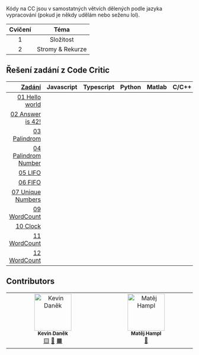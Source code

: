 Kódy na CC jsou v samostatných větvích dělených podle jazyka vypracování (pokud
je někdy udělám nebo seženu lol).

| Cvičení |       Téma       |
| :-----: | :--------------: |
|    1    |    Složitost     |
|    2    | Stromy & Rekurze |

## Řešení zadání z Code Critic

| [Zadání](za) | Javascript | Typescript | Python | Matlab | C/C++ | Rust | 
| -----: | :--------: | :--------: | :----: | :----: | :---: | :--: |
| [01 Hello world](Zadání/01%20Hello%20World.md)||||||
| [02 Answer is 42!](Zadání/02%20Answer%20is%2042.md)||||||
| [03 Palindrom](Zadání/03%20Palindrom.md)||||||
| [04 Palindrom Number](Zadání/04%20Palindrom%20Number.md.md)||||||
| [05 LIFO](Zadání/05%20LIFO.md)||||||
| [06 FIFO](Zadání/06%20FIFO.md)||||||
| [07 Unique Numbers](Zadání/07%20Unique%20Numbers.md)||||||
| [09 WordCount](Zadání/09%20WordCount.md)||||||
| [10 Clock](Zadání/09%20WordCount.md)||||||
| [11 WordCount](Zadání/09%20WordCount.md)||||||
| [12 WordCount](Zadání/09%20WordCount.md)||||||


## Contributors

<!-- ALL-CONTRIBUTORS-LIST:START - Do not remove or modify this section -->
<!-- prettier-ignore-start -->
<!-- markdownlint-disable -->
<table>
  <tbody>
    <tr>
      <td align="center" valign="top" width="14.28%"><a href="http://bahamut731lp.github.io"><img src="https://avatars.githubusercontent.com/u/27443880?v=4?s=100" width="100px;" alt="Kevin Daněk"/><br /><sub><b>Kevin Daněk</b></sub></a><br /><a href=""Javascript")," title="Javascript">🟨</a> <a href=""Rust")," title="Rust">🦀</a> <a href=""Matlab")," title="Matlab">🟧</a></td>
      <td align="center" valign="top" width="14.28%"><a href="https://github.com/matejhampl"><img src="https://avatars.githubusercontent.com/u/91940093?v=4?s=100" width="100px;" alt="Matěj Hampl"/><br /><sub><b>Matěj Hampl</b></sub></a><br /><a href=""Python")," title="Python">🐍</a></td>
    </tr>
  </tbody>
</table>

<!-- markdownlint-restore -->
<!-- prettier-ignore-end -->

<!-- ALL-CONTRIBUTORS-LIST:END -->
